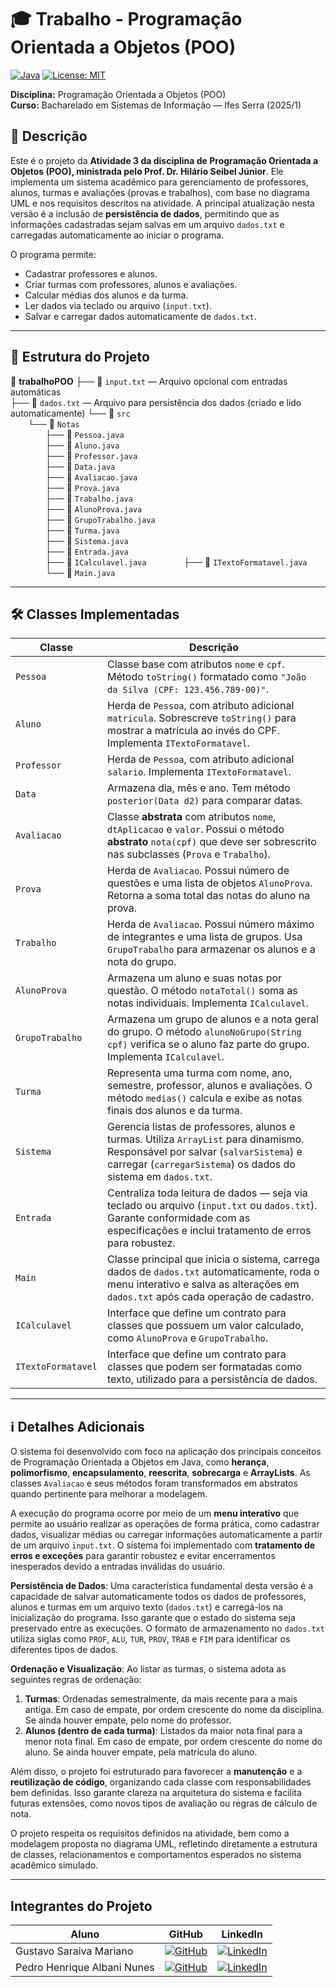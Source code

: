 # 🎓 Trabalho - Programação Orientada a Objetos (POO)

[![Java](https://img.shields.io/badge/Java-ED8B00?style=for-the-badge&logo=java&logoColor=white)](https://www.java.com/)
[![License: MIT](https://img.shields.io/badge/License-MIT-blue.svg?style=for-the-badge)](https://opensource.org/licenses/MIT)

**Disciplina:** Programação Orientada a Objetos (POO)  
**Curso:** Bacharelado em Sistemas de Informação — Ifes Serra (2025/1)

## 📌 Descrição

Este é o projeto da **Atividade 3 da disciplina de Programação Orientada a Objetos (POO), ministrada pelo Prof. Dr. Hilário Seibel Júnior**.
Ele implementa um sistema acadêmico para gerenciamento de professores, alunos, turmas e avaliações (provas e trabalhos), com base no diagrama UML e nos requisitos descritos na atividade.
A principal atualização nesta versão é a inclusão de **persistência de dados**, permitindo que as informações cadastradas sejam salvas em um arquivo `dados.txt` e carregadas automaticamente ao iniciar o programa.

O programa permite:
- Cadastrar professores e alunos.
- Criar turmas com professores, alunos e avaliações.
- Calcular médias dos alunos e da turma.
- Ler dados via teclado ou arquivo (`input.txt`).
- Salvar e carregar dados automaticamente de `dados.txt`.

---

## 🧱 Estrutura do Projeto

📁 **trabalhoPOO** ├── 📄 `input.txt` — Arquivo opcional com entradas automáticas  
├── 📄 `dados.txt` — Arquivo para persistência dos dados (criado e lido automaticamente)
└── 📁 `src`  
  └── 📁 `Notas`  
    ├── 📄 `Pessoa.java`  
    ├── 📄 `Aluno.java`  
    ├── 📄 `Professor.java`  
    ├── 📄 `Data.java`  
    ├── 📄 `Avaliacao.java`  
    ├── 📄 `Prova.java`  
    ├── 📄 `Trabalho.java`  
    ├── 📄 `AlunoProva.java`  
    ├── 📄 `GrupoTrabalho.java`  
    ├── 📄 `Turma.java`  
    ├── 📄 `Sistema.java`  
    ├── 📄 `Entrada.java`  
    ├── 📄 `ICalculavel.java`
    ├── 📄 `ITextoFormatavel.java`
    └── 📄 `Main.java`

---

## 🛠 Classes Implementadas

| Classe             | Descrição |
|--------------------|-----------|
| `Pessoa`           | Classe base com atributos `nome` e `cpf`. Método `toString()` formatado como `"João da Silva (CPF: 123.456.789-00)"`. |
| `Aluno`            | Herda de `Pessoa`, com atributo adicional `matricula`. Sobrescreve `toString()` para mostrar a matrícula ao invés do CPF. Implementa `ITextoFormatavel`. |
| `Professor`        | Herda de `Pessoa`, com atributo adicional `salario`. Implementa `ITextoFormatavel`. |
| `Data`             | Armazena dia, mês e ano. Tem método `posterior(Data d2)` para comparar datas. |
| `Avaliacao`        | Classe **abstrata** com atributos `nome`, `dtAplicacao` e `valor`. Possui o método **abstrato** `nota(cpf)` que deve ser sobrescrito nas subclasses (`Prova` e `Trabalho`). |
| `Prova`            | Herda de `Avaliacao`. Possui número de questões e uma lista de objetos `AlunoProva`. Retorna a soma total das notas do aluno na prova. |
| `Trabalho`         | Herda de `Avaliacao`. Possui número máximo de integrantes e uma lista de grupos. Usa `GrupoTrabalho` para armazenar os alunos e a nota do grupo. |
| `AlunoProva`       | Armazena um aluno e suas notas por questão. O método `notaTotal()` soma as notas individuais. Implementa `ICalculavel`. |
| `GrupoTrabalho`    | Armazena um grupo de alunos e a nota geral do grupo. O método `alunoNoGrupo(String cpf)` verifica se o aluno faz parte do grupo. Implementa `ICalculavel`. |
| `Turma`            | Representa uma turma com nome, ano, semestre, professor, alunos e avaliações. O método `medias()` calcula e exibe as notas finais dos alunos e da turma. |
| `Sistema`          | Gerencia listas de professores, alunos e turmas. Utiliza `ArrayList` para dinamismo. Responsável por salvar (`salvarSistema`) e carregar (`carregarSistema`) os dados do sistema em `dados.txt`. |
| `Entrada`          | Centraliza toda leitura de dados — seja via teclado ou arquivo (`input.txt` ou `dados.txt`). Garante conformidade com as especificações e inclui tratamento de erros para robustez. |
| `Main`             | Classe principal que inicia o sistema, carrega dados de `dados.txt` automaticamente, roda o menu interativo e salva as alterações em `dados.txt` após cada operação de cadastro. |
| `ICalculavel`      | Interface que define um contrato para classes que possuem um valor calculado, como `AlunoProva` e `GrupoTrabalho`. |
| `ITextoFormatavel` | Interface que define um contrato para classes que podem ser formatadas como texto, utilizado para a persistência de dados. |

---

## ℹ️ Detalhes Adicionais

O sistema foi desenvolvido com foco na aplicação dos principais conceitos de Programação Orientada a Objetos em Java, como **herança**, **polimorfismo**, **encapsulamento**, **reescrita**, **sobrecarga** e **ArrayLists**. As classes `Avaliacao` e seus métodos foram transformados em abstratos quando pertinente para melhorar a modelagem.

A execução do programa ocorre por meio de um **menu interativo** que permite ao usuário realizar as operações de forma prática, como cadastrar dados, visualizar médias ou carregar informações automaticamente a partir de um arquivo `input.txt`. O sistema foi implementado com **tratamento de erros e exceções** para garantir robustez e evitar encerramentos inesperados devido a entradas inválidas do usuário.

**Persistência de Dados**: Uma característica fundamental desta versão é a capacidade de salvar automaticamente todos os dados de professores, alunos e turmas em um arquivo texto (`dados.txt`) e carregá-los na inicialização do programa. Isso garante que o estado do sistema seja preservado entre as execuções. O formato de armazenamento no `dados.txt` utiliza siglas como `PROF`, `ALU`, `TUR`, `PROV`, `TRAB` e `FIM` para identificar os diferentes tipos de dados.

**Ordenação e Visualização**:
Ao listar as turmas, o sistema adota as seguintes regras de ordenação:
1.  **Turmas**: Ordenadas semestralmente, da mais recente para a mais antiga. Em caso de empate, por ordem crescente do nome da disciplina. Se ainda houver empate, pelo nome do professor.
2.  **Alunos (dentro de cada turma)**: Listados da maior nota final para a menor nota final. Em caso de empate, por ordem crescente do nome do aluno. Se ainda houver empate, pela matrícula do aluno.

Além disso, o projeto foi estruturado para favorecer a **manutenção** e a **reutilização de código**, organizando cada classe com responsabilidades bem definidas. Isso garante clareza na arquitetura do sistema e facilita futuras extensões, como novos tipos de avaliação ou regras de cálculo de nota.

O projeto respeita os requisitos definidos na atividade, bem como a modelagem proposta no diagrama UML, refletindo diretamente a estrutura de classes, relacionamentos e comportamentos esperados no sistema acadêmico simulado.

---

## **Integrantes do Projeto**
| Aluno | GitHub | LinkedIn |
|-------|--------|----------|
| Gustavo Saraiva Mariano | [![GitHub](https://img.shields.io/badge/github-black?style=for-the-badge&logo=github)](https://github.com/saraivagustavo) | [![LinkedIn](https://img.shields.io/badge/linkedin-blue?style=for-the-badge&logo=linkedin)](https://www.linkedin.com/in/gustavo-saraiva-mariano/) |
| Pedro Henrique Albani Nunes | [![GitHub](https://img.shields.io/badge/github-black?style=for-the-badge&logo=github)](https://github.com/PedroAlbaniNunes) | [![LinkedIn](https://img.shields.io/badge/linkedin-blue?style=for-the-badge&logo=linkedin)](https://www.linkedin.com/in/pedro-henrique-albani-nunes-33a729270/) |
